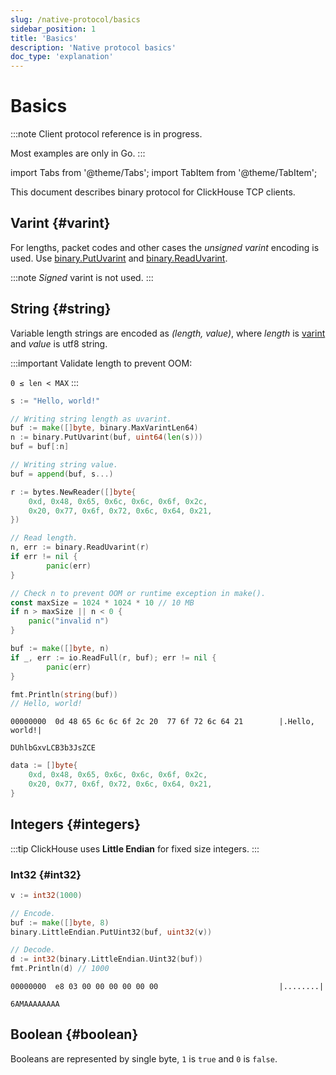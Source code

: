```yaml
---
slug: /native-protocol/basics
sidebar_position: 1
title: 'Basics'
description: 'Native protocol basics'
doc_type: 'explanation'
---
```


# Basics

:::note
Client protocol reference is in progress.

Most examples are only in Go.
:::

import Tabs from '@theme/Tabs';
import TabItem from '@theme/TabItem';

This document describes binary protocol for ClickHouse TCP clients.

## Varint {#varint}

For lengths, packet codes and other cases the *unsigned varint* encoding is used.
Use [binary.PutUvarint](https://pkg.go.dev/encoding/binary#PutUvarint) and [binary.ReadUvarint](https://pkg.go.dev/encoding/binary#ReadUvarint).

:::note
*Signed* varint is not used.
:::

## String {#string}

Variable length strings are encoded as *(length, value)*, where *length* is [varint](#varint) and *value* is utf8 string.

:::important
Validate length to prevent OOM:

`0 ≤ len < MAX`
:::

<Tabs>
<TabItem value="encode" label="Encode">

```go
s := "Hello, world!"

// Writing string length as uvarint.
buf := make([]byte, binary.MaxVarintLen64)
n := binary.PutUvarint(buf, uint64(len(s)))
buf = buf[:n]

// Writing string value.
buf = append(buf, s...)
```

</TabItem>
<TabItem value="decode" label="Decode">

```go
r := bytes.NewReader([]byte{
    0xd, 0x48, 0x65, 0x6c, 0x6c, 0x6f, 0x2c,
    0x20, 0x77, 0x6f, 0x72, 0x6c, 0x64, 0x21,
})

// Read length.
n, err := binary.ReadUvarint(r)
if err != nil {
        panic(err)
}

// Check n to prevent OOM or runtime exception in make().
const maxSize = 1024 * 1024 * 10 // 10 MB
if n > maxSize || n < 0 {
    panic("invalid n")
}

buf := make([]byte, n)
if _, err := io.ReadFull(r, buf); err != nil {
        panic(err)
}

fmt.Println(string(buf))
// Hello, world!
```

</TabItem>
</Tabs>

<Tabs>
<TabItem value="hexdump" label="Hex dump">

```hexdump
00000000  0d 48 65 6c 6c 6f 2c 20  77 6f 72 6c 64 21        |.Hello, world!|
```

</TabItem>
<TabItem value="base64" label="Base64">

```text
DUhlbGxvLCB3b3JsZCE
```

</TabItem>
<TabItem value="go" label="Go">

```go
data := []byte{
    0xd, 0x48, 0x65, 0x6c, 0x6c, 0x6f, 0x2c,
    0x20, 0x77, 0x6f, 0x72, 0x6c, 0x64, 0x21,
}
```

</TabItem>
</Tabs>

## Integers {#integers}

:::tip
ClickHouse uses **Little Endian** for fixed size integers.
:::

### Int32 {#int32}
```go
v := int32(1000)

// Encode.
buf := make([]byte, 8)
binary.LittleEndian.PutUint32(buf, uint32(v))

// Decode.
d := int32(binary.LittleEndian.Uint32(buf))
fmt.Println(d) // 1000
```

<Tabs>
<TabItem value="hexdump" label="Hex dump">

```hexdump
00000000  e8 03 00 00 00 00 00 00                           |........|
```

</TabItem>
<TabItem value="base64" label="Base64">

```text
6AMAAAAAAAA
```

</TabItem>
</Tabs>

## Boolean {#boolean}

Booleans are represented by single byte, `1` is `true` and `0` is `false`.
